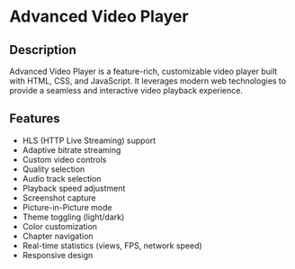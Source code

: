 # Advanced Video Player

## Description

Advanced Video Player is a feature-rich, customizable video player built with HTML, CSS, and JavaScript. It leverages modern web technologies to provide a seamless and interactive video playback experience.

## Features

- HLS (HTTP Live Streaming) support
- Adaptive bitrate streaming
- Custom video controls
- Quality selection
- Audio track selection
- Playback speed adjustment
- Screenshot capture
- Picture-in-Picture mode
- Theme toggling (light/dark)
- Color customization
- Chapter navigation
- Real-time statistics (views, FPS, network speed)
- Responsive design



